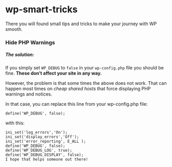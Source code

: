 # wp-smart-tricks
There you will found small tips and tricks to make your journey with WP smooth.

### Hide PHP Warnings
##### The solution:
If you simply set `WP_DEBUG` to `false` in your `wp-config.php` file you should be fine. __These don’t affect your site in any way.__

However, the problem is that some times the above does not work. That can happen most times on *cheap shared hosts* that force displaying PHP warnings and notices.

In that case, you can replace this line from your wp-config.php file:

```
define('WP_DEBUG', false);
```

with this:

```
ini_set('log_errors','On');
ini_set('display_errors','Off');
ini_set('error_reporting', E_ALL );
define('WP_DEBUG', false);
define('WP_DEBUG_LOG', true);
define('WP_DEBUG_DISPLAY', false);
I hope that helps someone out there!
```